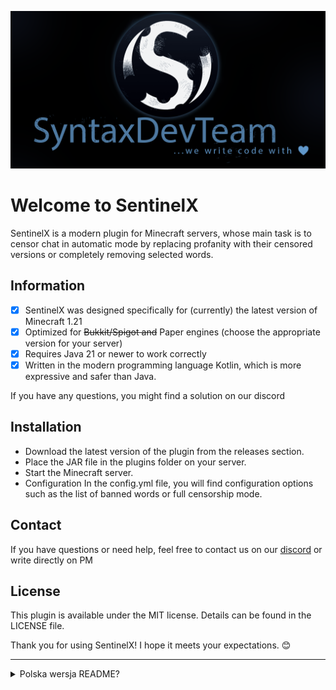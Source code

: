 ![syntaxdevteam_logo.png](assets/syntaxdevteam_logo.png)
# Welcome to SentinelX
SentinelX is a modern plugin for Minecraft servers, whose main task is to censor chat in automatic mode by replacing profanity with their censored versions or completely removing selected words.

## Information
* [x] SentinelX was designed specifically for (currently) the latest version of Minecraft 1.21
* [x] Optimized for ~~Bukkit/Spigot and~~ Paper engines (choose the appropriate version for your server)
* [x] Requires Java 21 or newer to work correctly
* [x] Written in the modern programming language Kotlin, which is more expressive and safer than Java.

If you have any questions, you might find a solution on our discord

## Installation
* Download the latest version of the plugin from the releases section.
* Place the JAR file in the plugins folder on your server.
* Start the Minecraft server.
* Configuration In the config.yml file, you will find configuration options such as the list of banned words or full censorship mode.
 
## Contact
If you have questions or need help, feel free to contact us on our [discord](https://discord.gg/KNstae3UEV) or write directly on PM

## License
This plugin is available under the MIT license. Details can be found in the LICENSE file.

Thank you for using SentinelX! I hope it meets your expectations. 😊


---
<details>
<summary>Polska wersja README?</summary>

# SentinelX

SentinelX to nowoczesny plugin dla serwerów Minecraft, którego głównym zadaniem jest cenzurowanie czatu w trybie
automatycznym przez zamianę wulgaryzmów w ich wersje ocenzurowane bądź też całkowicie usuwając wybrane słowa.

## Informacje
* [x] SentinelX został zaprojektowany specjalnie pod (obecnie) najnowszą wersję Minecraft 1.21
* [x] Zoptymalizowano pod silniki ~~Bukkit/Spigot i~~ Paper (wybierz odpowiednią wersję dla swojego serwera)
* [x] Wymaga Javy 21 lub nowszej, aby działać poprawnie
* [x] Napisany w nowoczesnym języku programowania Kotlin, który jest bardziej ekspresyjny i bezpieczny niż Java.

Jeśli masz jakieś pytania, być może znajdziesz na nie rozwiązanie na naszym [discordzie](https://discord.gg/KNstae3UEV)

## Instalacja
  * Pobierz najnowszą wersję pluginu z sekcji wydań.
* Umieść plik JAR w folderze plugins na swoim serwerze.
* Uruchom serwer Minecraft.
* Konfiguracja
W pliku config.yml znajdziesz opcje konfiguracyjne, takie jak listę zakazanych słów czy tryb pełnej cenzury.

## Kontakt
  Jeśli masz pytania lub potrzebujesz pomocy, śmiało skontaktuj się z nami na naszym [discordzie](https://discord.gg/KNstae3UEV) lub napisz bezpośrednio na PM 

## Licencja
  Ten plugin jest dostępny na licencji MIT. Szczegóły znajdziesz w pliku LICENSE.

Dziękuję za korzystanie z SentinelX! Mam nadzieję, że spełni twoje oczekiwania. 😊
</details>
